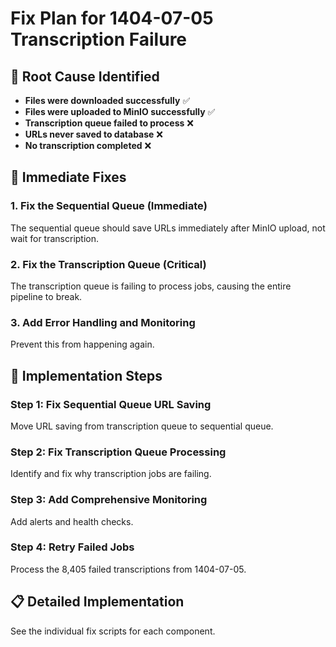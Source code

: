 # Fix Plan for 1404-07-05 Transcription Failure

## 🎯 Root Cause Identified
- **Files were downloaded successfully** ✅
- **Files were uploaded to MinIO successfully** ✅  
- **Transcription queue failed to process** ❌
- **URLs never saved to database** ❌
- **No transcription completed** ❌

## 🔧 Immediate Fixes

### 1. **Fix the Sequential Queue (Immediate)**
The sequential queue should save URLs immediately after MinIO upload, not wait for transcription.

### 2. **Fix the Transcription Queue (Critical)**
The transcription queue is failing to process jobs, causing the entire pipeline to break.

### 3. **Add Error Handling and Monitoring**
Prevent this from happening again.

## 🚀 Implementation Steps

### Step 1: Fix Sequential Queue URL Saving
Move URL saving from transcription queue to sequential queue.

### Step 2: Fix Transcription Queue Processing
Identify and fix why transcription jobs are failing.

### Step 3: Add Comprehensive Monitoring
Add alerts and health checks.

### Step 4: Retry Failed Jobs
Process the 8,405 failed transcriptions from 1404-07-05.

## 📋 Detailed Implementation

See the individual fix scripts for each component.
